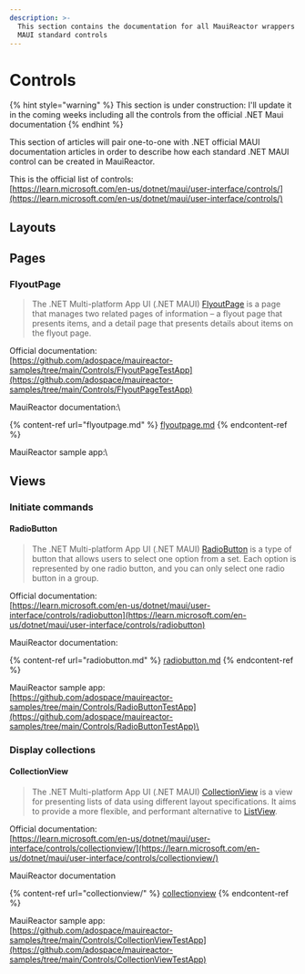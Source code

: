 ```yaml
---
description: >-
  This section contains the documentation for all MauiReactor wrappers of .NET
  MAUI standard controls
---
```


# Controls

{% hint style="warning" %}
This section is under construction: I'll update it in the coming weeks including all the controls from the official .NET Maui documentation
{% endhint %}

This section of articles will pair one-to-one with .NET official MAUI documentation articles in order to describe how each standard .NET MAUI control can be created in MauiReactor.

This is the official list of controls:\
[https://learn.microsoft.com/en-us/dotnet/maui/user-interface/controls/](https://learn.microsoft.com/en-us/dotnet/maui/user-interface/controls/)

## Layouts



## Pages

### FlyoutPage

> The .NET Multi-platform App UI (.NET MAUI) [FlyoutPage](https://learn.microsoft.com/en-us/dotnet/api/microsoft.maui.controls.flyoutpage) is a page that manages two related pages of information – a flyout page that presents items, and a detail page that presents details about items on the flyout page.

Official documentation:\
[https://github.com/adospace/mauireactor-samples/tree/main/Controls/FlyoutPageTestApp](https://github.com/adospace/mauireactor-samples/tree/main/Controls/FlyoutPageTestApp)

MauiReactor documentation:\


{% content-ref url="flyoutpage.md" %}
[flyoutpage.md](flyoutpage.md)
{% endcontent-ref %}

MauiReactor sample app:\


## Views



### Initiate commands

#### RadioButton

> The .NET Multi-platform App UI (.NET MAUI) [RadioButton](https://learn.microsoft.com/en-us/dotnet/api/microsoft.maui.controls.radiobutton) is a type of button that allows users to select one option from a set. Each option is represented by one radio button, and you can only select one radio button in a group.&#x20;

Official documentation:\
[https://learn.microsoft.com/en-us/dotnet/maui/user-interface/controls/radiobutton](https://learn.microsoft.com/en-us/dotnet/maui/user-interface/controls/radiobutton)

MauiReactor documentation:

{% content-ref url="radiobutton.md" %}
[radiobutton.md](radiobutton.md)
{% endcontent-ref %}

MauiReactor sample app:\
[https://github.com/adospace/mauireactor-samples/tree/main/Controls/RadioButtonTestApp](https://github.com/adospace/mauireactor-samples/tree/main/Controls/RadioButtonTestApp)\


### Display collections

#### CollectionView

> The .NET Multi-platform App UI (.NET MAUI) [CollectionView](https://learn.microsoft.com/en-us/dotnet/api/microsoft.maui.controls.collectionview) is a view for presenting lists of data using different layout specifications. It aims to provide a more flexible, and performant alternative to [ListView](https://learn.microsoft.com/en-us/dotnet/api/microsoft.maui.controls.listview).

Official documentation:\
[https://learn.microsoft.com/en-us/dotnet/maui/user-interface/controls/collectionview/](https://learn.microsoft.com/en-us/dotnet/maui/user-interface/controls/collectionview/)

MauiReactor documentation

{% content-ref url="collectionview/" %}
[collectionview](collectionview/)
{% endcontent-ref %}

MauiReactor sample app:\
[https://github.com/adospace/mauireactor-samples/tree/main/Controls/CollectionViewTestApp](https://github.com/adospace/mauireactor-samples/tree/main/Controls/CollectionViewTestApp)
